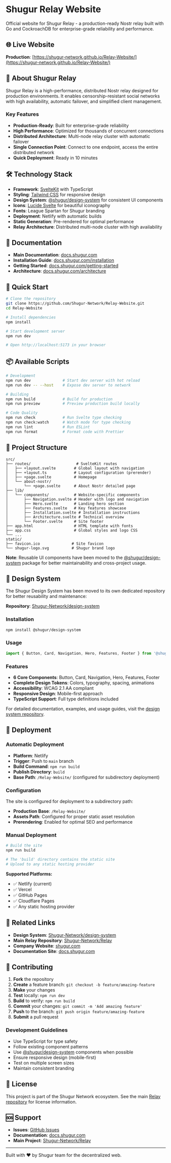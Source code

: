 # Shugur Relay Website

Official website for Shugur Relay - a production-ready Nostr relay built with Go and CockroachDB for enterprise-grade reliability and performance.

## 🌐 Live Website

**Production**: [https://shugur-network.github.io/Relay-Website/](https://shugur-network.github.io/Relay-Website/)

## 🚀 About Shugur Relay

Shugur Relay is a high-performance, distributed Nostr relay designed for production environments. It enables censorship-resistant social networks with high availability, automatic failover, and simplified client management.

### Key Features

- **Production-Ready**: Built for enterprise-grade reliability
- **High Performance**: Optimized for thousands of concurrent connections
- **Distributed Architecture**: Multi-node relay cluster with automatic failover
- **Single Connection Point**: Connect to one endpoint, access the entire distributed network
- **Quick Deployment**: Ready in 10 minutes

## 🛠️ Technology Stack

- **Framework**: [SvelteKit](https://kit.svelte.dev/) with TypeScript
- **Styling**: [Tailwind CSS](https://tailwindcss.com/) for responsive design
- **Design System**: [@shugur/design-system](https://github.com/Shugur-Network/design-system) for consistent UI components
- **Icons**: [Lucide Svelte](https://lucide.dev/) for beautiful iconography
- **Fonts**: League Spartan for Shugur branding
- **Deployment**: Netlify with automatic builds
- **Static Generation**: Pre-rendered for optimal performance
- **Relay Architecture**: Distributed multi-node cluster with high availability

## 📖 Documentation

- **Main Documentation**: [docs.shugur.com](https://docs.shugur.com)
- **Installation Guide**: [docs.shugur.com/installation](https://docs.shugur.com/installation)
- **Getting Started**: [docs.shugur.com/getting-started](https://docs.shugur.com/getting-started)
- **Architecture**: [docs.shugur.com/architecture](https://docs.shugur.com/architecture)

## 🏃 Quick Start

```bash
# Clone the repository
git clone https://github.com/Shugur-Network/Relay-Website.git
cd Relay-Website

# Install dependencies
npm install

# Start development server
npm run dev

# Open http://localhost:5173 in your browser
```

## 📦 Available Scripts

```bash
# Development
npm run dev              # Start dev server with hot reload
npm run dev -- --host    # Expose dev server to network

# Building
npm run build            # Build for production
npm run preview          # Preview production build locally

# Code Quality
npm run check            # Run Svelte type checking
npm run check:watch      # Watch mode for type checking
npm run lint             # Run ESLint
npm run format           # Format code with Prettier
```

## 📁 Project Structure

```text
src/
├── routes/                    # SvelteKit routes
│   ├── +layout.svelte        # Global layout with navigation
│   ├── +layout.ts            # Layout configuration (prerender)
│   ├── +page.svelte          # Homepage
│   └── about-nostr/          
│       └── +page.svelte      # About Nostr detailed page
├── lib/
│   └── components/           # Website-specific components
│       ├── Navigation.svelte # Header with logo and navigation
│       ├── Hero.svelte       # Landing hero section
│       ├── Features.svelte   # Key features showcase
│       ├── Installation.svelte # Installation instructions
│       ├── Architecture.svelte # Technical overview
│       └── Footer.svelte     # Site footer
├── app.html                  # HTML template with fonts
├── app.css                   # Global styles and logo CSS
└── ...
static/
├── favicon.ico              # Site favicon
└── shugur-logo.svg          # Shugur brand logo
```

**Note**: Reusable UI components have been moved to the [@shugur/design-system](https://github.com/Shugur-Network/design-system) package for better maintainability and cross-project usage.

## 🎨 Design System

The Shugur Design System has been moved to its own dedicated repository for better reusability and maintenance:

**Repository**: [Shugur-Network/design-system](https://github.com/Shugur-Network/design-system)

### Installation

```bash
npm install @shugur/design-system
```

### Usage

```javascript
import { Button, Card, Navigation, Hero, Features, Footer } from '@shugur/design-system';
```

### Features

- **6 Core Components**: Button, Card, Navigation, Hero, Features, Footer
- **Complete Design Tokens**: Colors, typography, spacing, animations
- **Accessibility**: WCAG 2.1 AA compliant
- **Responsive Design**: Mobile-first approach
- **TypeScript Support**: Full type definitions included

For detailed documentation, examples, and usage guides, visit the [design system repository](https://github.com/Shugur-Network/design-system).

## 🚀 Deployment

### Automatic Deployment

- **Platform**: Netlify
- **Trigger**: Push to `main` branch
- **Build Command**: `npm run build`
- **Publish Directory**: `build`
- **Base Path**: `/Relay-Website/` (configured for subdirectory deployment)

### Configuration

The site is configured for deployment to a subdirectory path:

- **Production Base**: `/Relay-Website/`
- **Assets Path**: Configured for proper static asset resolution
- **Prerendering**: Enabled for optimal SEO and performance

### Manual Deployment

```bash
# Build the site
npm run build

# The 'build' directory contains the static site
# Upload to any static hosting provider
```

**Supported Platforms:**

- ✅ Netlify (current)
- ✅ Vercel
- ✅ GitHub Pages
- ✅ Cloudflare Pages
- ✅ Any static hosting provider

## 🔗 Related Links

- **Design System**: [Shugur-Network/design-system](https://github.com/Shugur-Network/design-system)
- **Main Relay Repository**: [Shugur-Network/Relay](https://github.com/Shugur-Network/Relay)
- **Company Website**: [shugur.com](https://shugur.com)
- **Documentation Site**: [docs.shugur.com](https://docs.shugur.com)

## 🤝 Contributing

1. **Fork** the repository
2. **Create** a feature branch: `git checkout -b feature/amazing-feature`
3. **Make** your changes
4. **Test** locally: `npm run dev`
5. **Build** to verify: `npm run build`
6. **Commit** your changes: `git commit -m 'Add amazing feature'`
7. **Push** to the branch: `git push origin feature/amazing-feature`
8. **Submit** a pull request

### Development Guidelines

- Use TypeScript for type safety
- Follow existing component patterns
- Use [@shugur/design-system](https://github.com/Shugur-Network/design-system) components when possible
- Ensure responsive design (mobile-first)
- Test on multiple screen sizes
- Maintain consistent branding

## 📄 License

This project is part of the Shugur Network ecosystem. See the main [Relay repository](https://github.com/Shugur-Network/Relay) for license information.

## 🆘 Support

- **Issues**: [GitHub Issues](https://github.com/Shugur-Network/Relay-Website/issues)
- **Documentation**: [docs.shugur.com](https://docs.shugur.com)
- **Main Project**: [Shugur-Network/Relay](https://github.com/Shugur-Network/Relay)

---

Built with ❤️ by Shugur team for the decentralized web.
